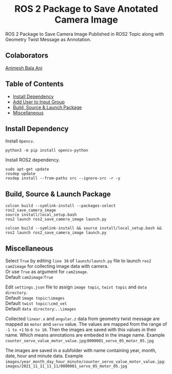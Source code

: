 <p align="center">
  <h1 align="center">ROS 2 Package to Save Anotated Camera Image</h1>
</p>

ROS 2 Package to Save Camera Image Published in ROS2 Topic along with Geometry Twist Message as Annotation.<br/>

## Colaborators
[Animesh Bala Ani](https://www.linkedin.com/in/ani717/)

## Table of Contents
* [Install Dependency](#install) <br/>
* [Add User to Input Group](#user) <br/>
* [Build, Source & Launch Package](#launch) <br/>
* [Miscellaneous](#miscellaneous) <br/>

## Install Dependency <a name="install"></a>
Install `Opencv`.<br/>
```
python3 -m pip install opencv-python
```
Install ROS2 dependency.<br/>
```
sudo apt-get update
rosdep update
rosdep install --from-paths src --ignore-src -r -y
```

## Build, Source & Launch Package <a name="launch"></a>
```
colcon build --symlink-install --packages-select ros2_save_camera_image
source install/local_setup.bash
ros2 launch ros2_save_camera_image launch.py
```
```
colcon build --symlink-install && source install/local_setup.bash && ros2 launch ros2_save_camera_image launch.py
```

## Miscellaneous <a name="miscellaneous"></a>
Select `True` by editing `line 38` of `launch/launch.py` file to launch `ros2 cam2image` for collecting image data with camera.<br/>
Or use `True` as argument for `cam2image`.<br/>
Default `cam2image`:`True`<br/> 

Edit `settings.json` file to assign `image topic`, `twist topic` and `data directory`.<br/>
Default `image topic`:`\images`<br/>
Default `twist topic`:`\cmd_vel`<br/> 
Default `data directory`:`..\images`<br/>

Collected `linear.x` and `angular.z` data from geometry twist message are mapped as `motor` and `servo` value. The values are mapped from the range of `-1 to +1` to `0 to 10`. Then the images are saved with this values in their name. Which means annotations are embeded in the image name.
Example `counter_servo_value_motor_value.jpg`:`0000001_servo_05_motor_05.jpg`

The images are saved in a subfolder with name containing year, month, date, hour and minute data.
Example `images/year_month_day_hour_minute/counter_servo_value_motor_value.jpg`:`images/2021_11_11_11_11/0000001_servo_05_motor_05.jpg`
